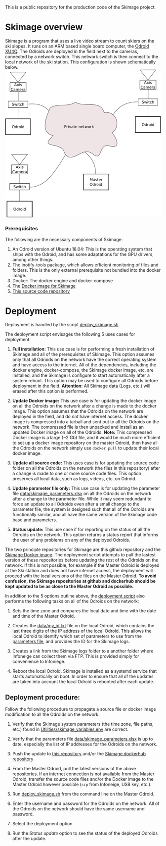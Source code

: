 This is a public repository for the production code of the Skimage project.

# Skimage overview

 Skimage is a program that uses a live video stream to count skiers on the ski slopes. It runs on an ARM based single board computer, the [Odroid XU4Q](https://wiki.odroid.com/odroid-xu4/odroid-xu4). The Odroids are deployed in the field next to the cameras, connected by a network switch. This network switch is then connect to the local network of the ski station. This configuration is shown schematically below.
![Odroid deployment schematic](odroid_deployment.png)
### Prerequisites
The following are the necessary components of Skimage:

1. An Odroid version of Ubuntu 18.04:
    This is the operating system that ships with the Odroid, and has some adaptations for the GPU drivers, among other things.
2. The inotify-tools package, which allows efficient monitoring of files and folders. This is the only external prerequisite not bundled into the docker image.
3. Docker: The docker engine and docker-compose
4. The [Docker image for Skimage](https://cloud.docker.com/repository/docker/a2ps/skimage)
5. [This source code repository](https://github.com/A2PhotonicSensors/skimage_edge_production)


# Deployment

Deployment is handled by the script [deploy_skimage.sh](deploy_skimage.sh)

The deployment script envisages the following 5 uses cases for deployment:
1. **Full installation:**
   This use case is for performing a fresh installation of Skimage and all of the prerequisites of Skimage. This option assumes only that all Odroids on the network have the correct operating system and have access to the internet. All of the dependencies, including the docker engine, docker-compose, the Skimage docker image, etc. are installed, and the Skimage is configure to start automatically after a system reboot. This option may be used to configure all Odroids before deployment in the field. **Attention:** All Skimage data (Logs, etc.) will erased after this option is performed. 

2. **Update Docker image:**
   This use case is for updating the docker image on all the Odroids on the network after a change is made to the docker image. This option assumes that the Odroids on the network are deployed in the field, and do *not* have internet access. The docker image is compressed into a tarball and sent out to all the Odroids on the network. The compressed file is then unpacked and install as an updated Docker image on all of the Odroids. **Note:** This compressed Docker image is a large (~2 Gb) file, and it would be much more efficient to set up a docker image repository on the master Odroid, then have all the Odroids on the network simply use ```docker pull``` to update their local docker image. 

3. **Update all source code:**
   This uses case is for updating the source code folder on all the Odroids on the network (the files in this repository) after a change is made to one or more source code files. This option preserves all local data, such as logs, videos, etc. on Odroid.  

4. **Update parameter file only:**
   This use case is for updating the parameter file [data/skimage_parameters.xlsx](data/skimage_parameters.xlsx) on all the Odroids on the network after a change to the parameter file. While it may seem redundant to force an update to all Odroids even after a small change to the parameter file, the system is designed such that all of the Odroids are functionally similar, and all have the same version of the Skimage code base and parameters. 


5. **Status update:**
   This use case if for reporting on the status of all the Odroids on the network. This option returns a status report that informs the user of any problems on any of the deployed Odroids.

The two principle repositories for Skimage are this github repository and the [Skimage Docker image](https://cloud.docker.com/repository/docker/a2ps/skimage). The deployment script attempts to pull the lastest version of these repositories before updating the rest of the Odroids on the network. If this is not possible, for example
if the Master Odroid is deployed at the Ski station and does not have internet access, the deployment will proceed with the local versions of the files on the Master Odroid. **To avoid confusion, the Skimage repositories at github and dockerhub should be kept updated to be as close to the Master Odroid as possible.** 

In addition to the 5 options outline above, the [deployment script](deploy_skimage.sh) also performs the following tasks on all of the Odroids on the network:

1. Sets the time zone and compares the local date and time with the date and time of the Master Odroid.

2. Creates the [data/my_id.txt](data/my_id.txt) file on the local Odroid, which contains the last three digits of the IP address of the local Odroid. This allows the local Odroid to identify which set of parameters to use from the [parameters file](data/skimage_parameters.xlsx), and provides the ID for the Skimage logs.

3. Creates a link from the Skimage logs folder to a another folder where Infoneige can collect them via FTP. This is provided simply for convenience to Infoniege.

4. Reboot the local Odroid. Skimage is installed as a systemd service that starts automatically on boot. In order to ensure that all of the updates are taken into account the local Odroid is rebooted after each update.    

## Deployment procedure:

Follow the following procedure to propagate a source file or docker image modification to all the Odroids on the network: 

1. Verify that the Skimage system parameters (the time zone, file paths, etc.) found in [Utilities/skimage_variables.env](Utilities/skimage_variables.env) are correct.

2. Verify that the parameters file [data/skimage_parameters.xlsx](data/skimage_parameters.xlsx) is up to date, especially the list of IP addresses for the Odroids on the network.
    
3. Push the update to [this repository](https://github.com/A2PhotonicSensors/skimage_edge_production) and/or the [Skimage dockerhub repository](https://cloud.docker.com/repository/docker/a2ps/skimage)

4. From the Master Odroid, pull the latest versions of the above repositories. If an internet connection is not available from the Master Odroid, transfer the source code files and/or the Docker image to the Master Odroid however possible (```scp``` from Infoneige, USB key, etc.).

5. Run [deploy_skimage.sh](deploy_skimage.sh) from the command line on the Master Odroid. 

6. Enter the username and password for the Odroids on the network. All of the Odroids on the network should have the same username and password.

7. Select the deployment option.

8. Run the *Status update* option to see the status of the deployed Odroids after the update. 






